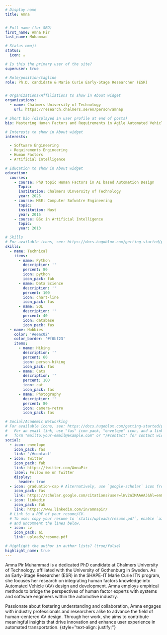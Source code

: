 ```yaml
---
# Display name
title: Amna


# Full name (for SEO)
first_name: Amna Pir
last_name: Muhammad

# Status emoji
status:
  icon: ☕️

# Is this the primary user of the site?
superuser: true

# Role/position/tagline
role: Ph.D. candidate & Marie Curie Early-Stage Researcher (ESR)


# Organizations/Affiliations to show in About widget
organizations:
  - name: Chalmers University of Technology
    url: https://research.chalmers.se/en/person/amnap

# Short bio (displayed in user profile at end of posts)
bio: Mastering Human Factors and Requirements in Agile Automated Vehicle Development

# Interests to show in About widget
interests:

  - Software Engineering 
  - Requirements Engineering
  - Human Factors
  - Artificial Intelligence

# Education to show in About widget
education:
  courses:
    - course: PhD topic Human Factors in AI based Automation Design 
      Topic:
      institution: Chalmers Uinversity of Technology
      year: 2025
    - course: MSE: Computer Sofwatre Engineering 
      topic:
      institution: Nust
      year: 2015
    - course: BSc in Artificial Intelligence
      topic:
      year: 2013

# Skills
# For available icons, see: https://docs.hugoblox.com/getting-started/page-builder/#icons
skills:
  - name: Technical
    items:
      - name: Python
        description: ''
        percent: 80
        icon: python
        icon_pack: fab
      - name: Data Science
        description: ''
        percent: 100
        icon: chart-line
        icon_pack: fas
      - name: SQL
        description: ''
        percent: 40
        icon: database
        icon_pack: fas
  - name: Hobbies
    color: '#eeac02'
    color_border: '#f0bf23'
    items:
      - name: Hiking
        description: ''
        percent: 60
        icon: person-hiking
        icon_pack: fas
      - name: Cats
        description: ''
        percent: 100
        icon: cat
        icon_pack: fas
      - name: Photography
        description: ''
        percent: 80
        icon: camera-retro
        icon_pack: fas

# Social/Academic Networking
# For available icons, see: https://docs.hugoblox.com/getting-started/page-builder/#icons
#   For an email link, use "fas" icon pack, "envelope" icon, and a link in the
#   form "mailto:your-email@example.com" or "/#contact" for contact widget.
social:
  - icon: envelope
    icon_pack: fas
    link: '/#contact'
  - icon: twitter
    icon_pack: fab
    link: https://twitter.com/AmnaPir
    label: Follow me on Twitter
    display:
      header: true
  - icon: graduation-cap # Alternatively, use `google-scholar` icon from `ai` icon pack
    icon_pack: fas
    link: https://scholar.google.com/citations?user=lWv2nIMAAAAJ&hl=en&oi=ao
  - icon: linkedin
    icon_pack: fab
    link: https://www.linkedin.com/in/amnapir/
  # Link to a PDF of your resume/CV.
  # To use: copy your resume to `static/uploads/resume.pdf`, enable `ai` icons in `params.yaml`,
  # and uncomment the lines below.
  - icon: cv
    icon_pack: ai
    link: uploads/resume.pdf

# Highlight the author in author lists? (true/false)
highlight_name: true
---
```


Amna Pir Muhammad is a dedicated PhD candidate at Chalmers University of Technology, affiliated with the University of Gothenburg in Sweden. As an Early-Stage Researcher (ESR) in the SHAPE-IT Marie Curie ITN program, she focuses her research on integrating human factors knowledge into Automated Vehicle (AV) design and development. Amna employs empirical methods to bridge the perspectives of human factor experts with systems and software engineers within the automotive industry.

Passionate about fostering understanding and collaboration, Amna engages with industry professionals and researchers alike to advance the field of human-centered AV design. Through her work, she aims to contribute meaningful insights that drive innovation and enhance user experience in automated transportation. 
{style="text-align: justify;"}
